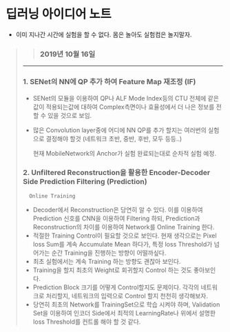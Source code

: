 딥러닝 아이디어 노트
=============
- 이미 지나간 시간에 실험을 할 수 없다. 몸은 놀아도 실험컴은 놀지말자.
>
>
>>### 2019년 10월 16일 
> - - -
>### 1. SENet의 NN에 QP 추가 하여 Feature Map 재조정 (IF)
>   * SENet의 모듈을 이용하여 QP나 ALF Mode Index등의 CTU 전체에 같은 값이 적용되는값에 대하여 Complex측면이나 효율성에서 더 나은 정보를 전할 수 있을 것으로 보임.
>   * 많은 Convolution layer중에 어디에 NN QP를 추가 할지는 여러번의 실험으로 결정해야 할것 (네트워크 초반, 중반, 후반, 모두 등등..)
>   
>
>       현재 MobileNetwork의 Anchor가 실험 완료되는대로 순차적 실험 예정. 
>
>### 2. Unfiltered Reconstruction을 활용한 Encoder-Decoder Side Prediction Filtering (Prediction)
>       Online Training
>   * Decoder에서 Reconstruction은 당연히 알 수 있다. 이를 이용하여 Prediction 신호를 CNN을 이용하여 Filtering 하되, Prediction과 Reconstruction의 차이를 이용하여 Network를 Online Training 한다.
>   * 적절한 Training Control이 필요할 것으로 보인다. 현재 생각으로는 Pixel loss Sum를 계속 Accumulate Mean 하다가, 특정 loss Threshold가 넘어가는 순간 Training을 진행하는 방향이 어떨까싶다.
>   * 최초 실험에서는 계속 Training 하는 방향도 괜찮아 보인다.
>   * Training을 할지 최초의 Weight로 회귀할지 Control 하는 것도 좋아보인다. 
>   * Prediction Block 크기를 어떻게 Control할지도 문제이다. 각각의 네트워크로 처리할지, 네트워크의 입력으로 Control 할지 천천히 생각해보자.
>   * 당연히 최초의 Network를 TrainingSet으로 학습 시켜야 하며, Validation Set을 이용하여 인코더 Side에서 최적의 LearningRate나 위에서 설명한 loss Threshold를 컨트롤 해야 할 것 같다.
>